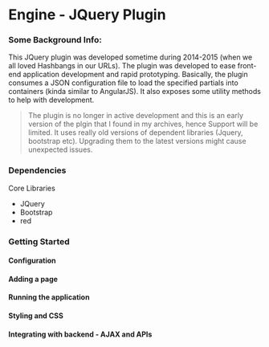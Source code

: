 # Engine - JQuery Plugin

### Some Background Info:
This JQuery plugin was developed sometime during 2014-2015 (when we all loved Hashbangs in our URLs). The plugin was developed to ease front-end application development and rapid prototyping. Basically, the plugin consumes a JSON configuration file to load the specified partials into containers (kinda similar to AngularJS). It also exposes some utility methods to help with development.

> The plugin is no longer in active development and this is an early version of the plgin that I found in my archives, hence Support will be limited. It uses really old versions of dependent libraries (Jquery, bootstrap etc). Upgrading them to the latest versions might cause unexpected issues.

### Dependencies
Core Libraries
* JQuery
* Bootstrap
* red

### Getting Started
#### Configuration
#### Adding a page
#### Running the application
#### Styling and CSS
#### Integrating with backend - AJAX and APIs



